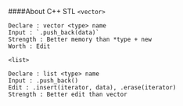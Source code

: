 ####About C++ STL
`<vector>`

    Declare : vector <type> name
    Input : `.push_back(data)`
    Strength : Better memory than *type + new
    Worth : Edit

`<list>`

    Declare : list <type> name
    Input : .push_back()
    Edit : .insert(iterator, data), .erase(iterator)
    Strength : Better edit than vector